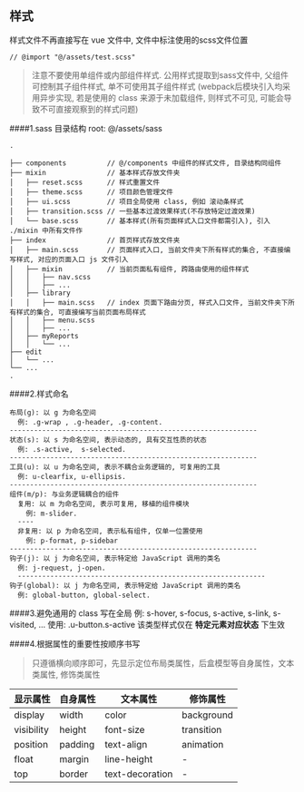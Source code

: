 ## 样式

样式文件不再直接写在 vue 文件中, 文件中标注使用的scss文件位置
```
// @import "@/assets/test.scss"
```

>注意不要使用单组件或内部组件样式. 公用样式提取到sass文件中, 父组件可控制其子组件样式, 单不可使用其子组件样式
(webpack后模块引入均采用异步实现, 若是使用的 class 来源于未加载组件, 则样式不可见, 可能会导致不可直接观察到的样式问题)

####1.sass 目录结构
root: @/assets/sass

```
.           

├── components          // @/components 中组件的样式文件, 目录结构同组件
├── mixin               // 基本样式存放文件夹
│   ├── reset.scss      // 样式重置文件
│   ├── theme.scss      // 项目颜色管理文件
│   ├── ui.scss         // 项目全局使用 class, 例如 滚动条样式
│   ├── transition.scss // 一些基本过渡效果样式(不存放特定过渡效果)
│   └── base.scss       // 基本样式(所有页面样式入口文件都需引入), 引入 ./mixin 中所有文件作
├── index               // 首页样式存放文件夹
│   ├── main.scss       // 页面样式入口, 当前文件夹下所有样式的集合, 不直接编写样式, 对应的页面入口 js 文件引入
│   ├── mixin           // 当前页面私有组件, 跨路由使用的组件样式
│   │   ├── nav.scss
│   │   ├── ...
│   ├── library
│   │   ├── main.scss   // index 页面下路由分页, 样式入口文件, 当前文件夹下所有样式的集合, 可直接编写当前页面布局样式
│   │   ├── menu.scss
│   │   ├── ...
│   ├── myReports
│   │   └── ...
├── edit
│   └── ...
└── ...
.
```

####2.样式命名
```
布局(g): 以 g 为命名空间
  例: .g-wrap , .g-header, .g-content.
-------------------------------------------------------------
状态(s): 以 s 为命名空间, 表示动态的, 具有交互性质的状态
  例: .s-active,  s-selected.
-------------------------------------------------------------
工具(u): 以 u 为命名空间, 表示不耦合业务逻辑的, 可复用的工具
  例: u-clearfix, u-ellipsis.
-------------------------------------------------------------
组件(m/p): 与业务逻辑耦合的组件
  复用: 以 m 为命名空间, 表示可复用, 移植的组件模块
    例: m-slider.
  ----
  非复用: 以 p 为命名空间, 表示私有组件, 仅单一位置使用
    例: p-format, p-sidebar
-------------------------------------------------------------
钩子(j): 以 j 为命名空间, 表示特定给 JavaScript 调用的类名
  例: j-request, j-open.
  -------------------------------------------------------------
钩子(global): 以 j 为命名空间, 表示特定给 JavaScript 调用的类名
  例: global-button, global-select.
```

####3.避免通用的 class 写在全局
例: s-hover, s-focus, s-active, s-link, s-visited, ...
使用: .u-button.s-active
该类型样式仅在 **特定元素对应状态** 下生效

####4.根据属性的重要性按顺序书写
> 只遵循横向顺序即可，先显示定位布局类属性，后盒模型等自身属性，文本类属性, 修饰类属性

|显示属性|自身属性|文本属性|修饰属性|
|----|----|----|----|
|display|width|color|background|
|visibility|height|font-size|transition|
|position|padding|text-align|animation|
|float|margin|line-height|-|
|top|border|text-decoration|-|